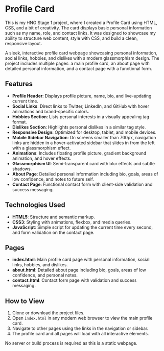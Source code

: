 # Profile Card

This is my HNG Stage 1 project, where I created a Profile Card using HTML, CSS, and a bit of creativity. The card displays basic personal information such as my name, role, and contact links. It was designed to showcase my ability to structure web content, style with CSS, and build a clean, responsive layout.

A sleek, interactive profile card webpage showcasing personal information, social links, hobbies, and dislikes with a modern glassmorphism design. The project includes multiple pages: a main profile card, an about page with detailed personal information, and a contact page with a functional form.

## Features

- **Profile Header**: Displays profile picture, name, bio, and live-updating current time.
- **Social Links**: Direct links to Twitter, LinkedIn, and GitHub with hover animations and brand-specific colors.
- **Hobbies Section**: Lists personal interests in a visually appealing tag format.
- **Dislikes Section**: Highlights personal dislikes in a similar tag style.
- **Responsive Design**: Optimized for desktop, tablet, and mobile devices.
- **Mobile Sidebar Navigation**: On screens smaller than 700px, navigation links are hidden in a hover-activated sidebar that slides in from the left with a glassmorphism effect.
- **Animations**: Includes floating profile picture, gradient background animation, and hover effects.
- **Glassmorphism UI**: Semi-transparent card with blur effects and subtle shadows.
- **About Page**: Detailed personal information including bio, goals, areas of low confidence, and notes to future self.
- **Contact Page**: Functional contact form with client-side validation and success messaging.

## Technologies Used

- **HTML5**: Structure and semantic markup.
- **CSS3**: Styling with animations, flexbox, and media queries.
- **JavaScript**: Simple script for updating the current time every second, and form validation on the contact page.

## Pages

- **index.html**: Main profile card page with personal information, social links, hobbies, and dislikes.
- **about.html**: Detailed about page including bio, goals, areas of low confidence, and personal notes.
- **contact.html**: Contact form page with validation and success messaging.

## How to View

1. Clone or download the project files.
2. Open `index.html` in any modern web browser to view the main profile card.
3. Navigate to other pages using the links in the navigation or sidebar.
4. The profile card and all pages will load with all interactive elements.

No server or build process is required as this is a static webpage.